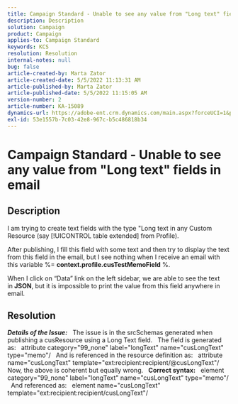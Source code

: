 ```yaml
---
title: Campaign Standard - Unable to see any value from "Long text" fields in email
description: Description
solution: Campaign
product: Campaign
applies-to: Campaign Standard
keywords: KCS
resolution: Resolution
internal-notes: null
bug: false
article-created-by: Marta Zator
article-created-date: 5/5/2022 11:13:31 AM
article-published-by: Marta Zator
article-published-date: 5/5/2022 11:15:05 AM
version-number: 2
article-number: KA-15089
dynamics-url: https://adobe-ent.crm.dynamics.com/main.aspx?forceUCI=1&pagetype=entityrecord&etn=knowledgearticle&id=b6827162-64cc-ec11-a7b5-6045bd00dbbc
exl-id: 53e1557b-7c03-42e8-967c-b5c486818b34
---
```

# Campaign Standard - Unable to see any value from "Long text" fields in email

## Description


I am trying to create text fields with the type "Long text in any Custom Resource (say [!UICONTROL table extended] from Profile).

After publishing, I fill this field with some text and then try to display the text from this field in the email, but I see nothing when I receive an email with this variable %= <b>context.profile.cusTestMemoField</b> %.

When I click on “Data” link on the left sidebar, we are able to see the text in <b>JSON</b>, but it is impossible to print the value from this field anywhere in email.


## Resolution


<b>*Details of the Issue:*</b>
 
The issue is in the srcSchemas generated when publishing a cusResource using a Long Text field.
 
The field is generated as:
 
attribute category="99_none" label="longText" name="cusLongText" type="memo"/
 
And is referenced in the resource definition as:
 
attribute name="cusLongText" template="ext:recipient:recipient/@cusLongText"/
 
Now, the above is coherent but equally wrong.
 
<b>Correct syntax:</b>
 
element category="99_none" label="longText" name="cusLongText" type="memo"/
 
And referenced as:
 
element name="cusLongText" template="ext:recipient:recipient/cusLongText"/
